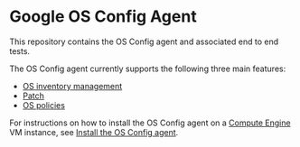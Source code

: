 # Google OS Config Agent

This repository contains the OS Config agent and associated end to end tests.

The OS Config agent currently supports the following three main features:
- [OS inventory management](https://cloud.google.com/compute/docs/instances/os-inventory-management)
- [Patch](https://cloud.google.com/compute/docs/os-patch-management)
- [OS policies](https://cloud.google.com/compute/docs/os-config-management)

For instructions on how to install the OS Config agent on a [Compute Engine](https://cloud.google.com/compute) VM instance, see [Install the OS Config agent](https://cloud.google.com/compute/docs/manage-os#agent-install).

